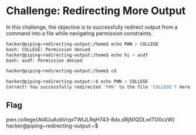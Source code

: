 # Challenge: Redirecting More Output

In this challenge, the objective is to successfully redirect output from a command into a file while navigating permission constraints.

 ```bash
hacker@piping~redirecting-output:/home$ echo PWN > COLLEGE
bash: COLLEGE: Permission denied
hacker@piping~redirecting-output:/home$ echo hi > asdf
bash: asdf: Permission denied

hacker@piping~redirecting-output:/home$ cd

hacker@piping~redirecting-output:~$ echo PWN > COLLEGE
Correct! You successfully redirected 'PWN' to the file 'COLLEGE'! Here is your flag
```

## Flag
pwn.college{At4UuAobVrqxTWtJLRqH743-8dx.dRjN1QDLwITO0czW}
hacker@piping~redirecting-output:~$ 
